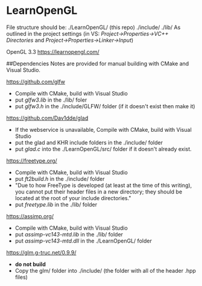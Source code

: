 # LearnOpenGL

File structure should be:
./LearnOpenGL/ (this repo)
./include/
./lib/
As outlined in the project settings (in VS: *Project->Properties->VC++ Directories* and *Project->Properties->Linker->Input*)

OpenGL 3.3
https://learnopengl.com/

##Dependencies
Notes are provided for manual building with CMake and Visual Studio.

https://github.com/glfw
- Compile with CMake, build with Visual Studio
- put *glfw3.lib* in the ./lib/ foler
- put *glfw3.h* in the ./include/GLFW/ folder (if it doesn't exist then make it)

https://github.com/Dav1dde/glad
- If the webservice is unavailable, Compile with CMake, build with Visual Studio
- put the glad and KHR include folders in the ./include/ folder
- put *glad.c* into the ./LearnOpenGL/src/ folder if it doesn't already exist.

https://freetype.org/
- Compile with CMake, build with Visual Studio
- put *ft2build.h* in the ./include/ folder
-   "Due to how FreeType is developed (at least at the time of this writing), you cannot put their header files in a new directory; they should be located at the root of your include directories."
- put *freetype.lib* in the ./lib/ folder

https://assimp.org/
- Compile with CMake, build with Visual Studio
- put *assimp-vc143-mtd.lib* in the ./lib/ folder
- put *assimp-vc143-mtd.dll* in the ./LearnOpenGL/ folder

https://glm.g-truc.net/0.9.9/
- **do not build**
- Copy the glm/ folder into ./include/ (the folder with all of the header .hpp files)
